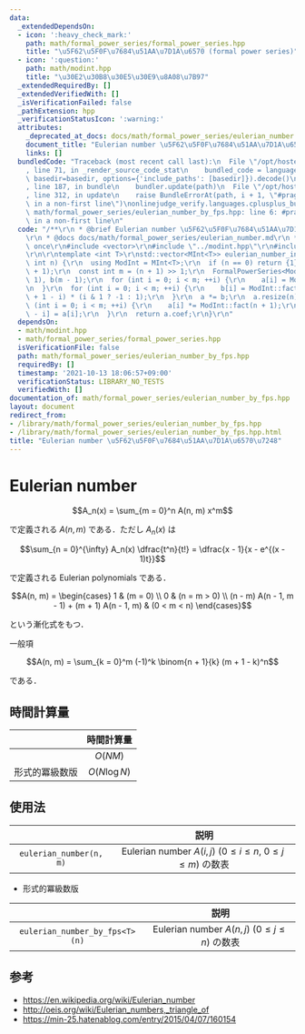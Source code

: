 ```yaml
---
data:
  _extendedDependsOn:
  - icon: ':heavy_check_mark:'
    path: math/formal_power_series/formal_power_series.hpp
    title: "\u5F62\u5F0F\u7684\u51AA\u7D1A\u6570 (formal power series)"
  - icon: ':question:'
    path: math/modint.hpp
    title: "\u30E2\u30B8\u30E5\u30E9\u8A08\u7B97"
  _extendedRequiredBy: []
  _extendedVerifiedWith: []
  _isVerificationFailed: false
  _pathExtension: hpp
  _verificationStatusIcon: ':warning:'
  attributes:
    _deprecated_at_docs: docs/math/formal_power_series/eulerian_number.md
    document_title: "Eulerian number \u5F62\u5F0F\u7684\u51AA\u7D1A\u6570\u7248"
    links: []
  bundledCode: "Traceback (most recent call last):\n  File \"/opt/hostedtoolcache/Python/3.10.0/x64/lib/python3.10/site-packages/onlinejudge_verify/documentation/build.py\"\
    , line 71, in _render_source_code_stat\n    bundled_code = language.bundle(stat.path,\
    \ basedir=basedir, options={'include_paths': [basedir]}).decode()\n  File \"/opt/hostedtoolcache/Python/3.10.0/x64/lib/python3.10/site-packages/onlinejudge_verify/languages/cplusplus.py\"\
    , line 187, in bundle\n    bundler.update(path)\n  File \"/opt/hostedtoolcache/Python/3.10.0/x64/lib/python3.10/site-packages/onlinejudge_verify/languages/cplusplus_bundle.py\"\
    , line 312, in update\n    raise BundleErrorAt(path, i + 1, \"#pragma once found\
    \ in a non-first line\")\nonlinejudge_verify.languages.cplusplus_bundle.BundleErrorAt:\
    \ math/formal_power_series/eulerian_number_by_fps.hpp: line 6: #pragma once found\
    \ in a non-first line\n"
  code: "/**\r\n * @brief Eulerian number \u5F62\u5F0F\u7684\u51AA\u7D1A\u6570\u7248\
    \r\n * @docs docs/math/formal_power_series/eulerian_number.md\r\n */\r\n\r\n#pragma\
    \ once\r\n#include <vector>\r\n#include \"../modint.hpp\"\r\n#include \"formal_power_series.hpp\"\
    \r\n\r\ntemplate <int T>\r\nstd::vector<MInt<T>> eulerian_number_init_by_fps(const\
    \ int n) {\r\n  using ModInt = MInt<T>;\r\n  if (n == 0) return {1};\r\n  ModInt::init(n\
    \ + 1);\r\n  const int m = (n + 1) >> 1;\r\n  FormalPowerSeries<ModInt> a(m -\
    \ 1), b(m - 1);\r\n  for (int i = 0; i < m; ++i) {\r\n    a[i] = ModInt(i + 1).pow(n);\r\
    \n  }\r\n  for (int i = 0; i < m; ++i) {\r\n    b[i] = ModInt::fact_inv(i) * ModInt::fact_inv(n\
    \ + 1 - i) * (i & 1 ? -1 : 1);\r\n  }\r\n  a *= b;\r\n  a.resize(n);\r\n  for\
    \ (int i = 0; i < m; ++i) {\r\n    a[i] *= ModInt::fact(n + 1);\r\n    a[n - 1\
    \ - i] = a[i];\r\n  }\r\n  return a.coef;\r\n}\r\n"
  dependsOn:
  - math/modint.hpp
  - math/formal_power_series/formal_power_series.hpp
  isVerificationFile: false
  path: math/formal_power_series/eulerian_number_by_fps.hpp
  requiredBy: []
  timestamp: '2021-10-13 18:06:57+09:00'
  verificationStatus: LIBRARY_NO_TESTS
  verifiedWith: []
documentation_of: math/formal_power_series/eulerian_number_by_fps.hpp
layout: document
redirect_from:
- /library/math/formal_power_series/eulerian_number_by_fps.hpp
- /library/math/formal_power_series/eulerian_number_by_fps.hpp.html
title: "Eulerian number \u5F62\u5F0F\u7684\u51AA\u7D1A\u6570\u7248"
---
```

# Eulerian number

$$A_n(x) = \sum_{m = 0}^n A(n, m) x^m$$

で定義される $A(n, m)$ である．ただし $A_n(x)$ は

$$\sum_{n = 0}^{\infty} A_n(x) \dfrac{t^n}{t!} = \dfrac{x - 1}{x - e^{(x - 1)t}}$$

で定義される Eulerian polynomials である．

$$A(n, m) = \begin{cases} 1 & (m = 0) \\ 0 & (n = m > 0) \\ (n - m) A(n - 1, m - 1) + (m + 1) A(n - 1, m) & (0 < m < n) \end{cases}$$

という漸化式をもつ．

一般項

$$A(n, m) = \sum_{k = 0}^m (-1)^k \binom{n + 1}{k} (m + 1 - k)^n$$

である．


## 時間計算量

||時間計算量|
|:--:|:--:|
||$O(NM)$|
|形式的冪級数版|$O(N\log{N})$|


## 使用法

||説明|
|:--:|:--:|
|`eulerian_number(n, m)`|Eulerian number $A(i, j) \ (0 \leq i \leq n,\ 0 \leq j \leq m)$ の数表|

- 形式的冪級数版

||説明|
|:--:|:--:|
|`eulerian_number_by_fps<T>(n)`|Eulerian number $A(n, j) \ (0 \leq j \leq n)$ の数表|


## 参考

- https://en.wikipedia.org/wiki/Eulerian_number
- http://oeis.org/wiki/Eulerian_numbers,_triangle_of
- https://min-25.hatenablog.com/entry/2015/04/07/160154
